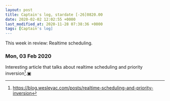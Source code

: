 ```yaml
---
layout: post
title: Captain's log, stardate [-26]0820.00
date: 2020-02-02 12:02:55 +0000
last_modified_at: 2020-11-28 07:38:36 +0000
tags: [Captain's log]
---
```


This week in review: Realtime scheduling.

<!-- more -->

### Mon, 03 Feb 2020

Interesting article that talks about realtime scheduling and priority
inversion[^1].▣

[^1]: <https://blog.wesleyac.com/posts/realtime-scheduling-and-priority-inversion>
